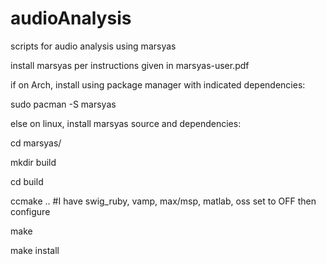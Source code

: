 # audioAnalysis
scripts for audio analysis using marsyas

install marsyas per instructions given in marsyas-user.pdf

if on Arch, install using package manager with indicated dependencies:

sudo pacman -S marsyas

else on linux, install marsyas source and dependencies:

cd marsyas/

mkdir build

cd build

ccmake ..  #I have swig_ruby, vamp, max/msp, matlab, oss set to OFF then configure 

make

make install
